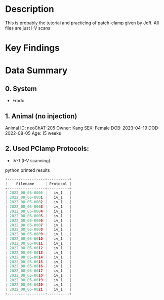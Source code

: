 # Description
This is probably the tutorial and practicing of patch-clamp given by Jeff. All files are just I-V scans

# Key Findings

# Data Summary
## 0. System
- Frodo

## 1. Animal (no injection)
Animal ID: neoChAT-205
Owner: Kang
SEX: Female
DOB: 2023-04-19
DOD: 2022-08-05
Age: 15 weeks

## 2. Used PClamp Protocols:
- IV-1 (I-V scanning)


python printed results
```python
+-----------------+----------+
|    Filename     | Protocol |
+-----------------+----------+
| 2022_08_05-0000 |   iv_1   |
| 2022_08_05-0001 |   iv_1   |
| 2022_08_05-0002 |   iv_1   |
| 2022_08_05-0003 |   iv_1   |
| 2022_08_05-0004 |   iv_1   |
| 2022_08_05-0005 |   iv_1   |
| 2022_08_05-0006 |   iv_1   |
| 2022_08_05-0007 |   iv_1   |
| 2022_08_05-0008 |   iv_1   |
| 2022_08_05-0009 |   iv_1   |
| 2022_08_05-0010 |   iv_1   |
| 2022_08_05-0011 |   iv_1   |
| 2022_08_05-0012 |   iv_1   |
| 2022_08_05-0013 |   iv_1   |
| 2022_08_05-0014 |   iv_1   |
| 2022_08_05-0015 |   iv_1   |
| 2022_08_05-0016 |   iv_1   |
| 2022_08_05-0017 |   iv_1   |
| 2022_08_05-0018 |   iv_1   |
| 2022_08_05-0019 |   iv_1   |
| 2022_08_05-0020 |   iv_1   |
| 2022_08_05-0021 |   iv_1   |
+-----------------+----------+
```
